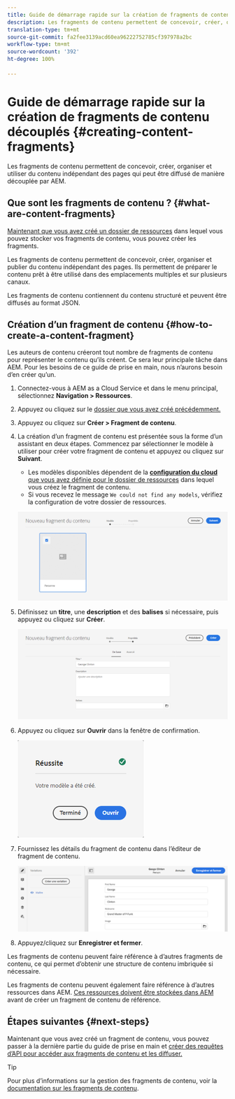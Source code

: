 ```yaml
---
title: Guide de démarrage rapide sur la création de fragments de contenu découplés
description: Les fragments de contenu permettent de concevoir, créer, organiser et utiliser du contenu indépendant des pages qui peut être diffusé de manière découplée par AEM.
translation-type: tm+mt
source-git-commit: fa2fee3139acd60ea96222752785cf397978a2bc
workflow-type: tm+mt
source-wordcount: '392'
ht-degree: 100%

---
```



# Guide de démarrage rapide sur la création de fragments de contenu découplés {#creating-content-fragments}

Les fragments de contenu permettent de concevoir, créer, organiser et utiliser du contenu indépendant des pages qui peut être diffusé de manière découplée par AEM.

## Que sont les fragments de contenu ? {#what-are-content-fragments}

[Maintenant que vous avez créé un dossier de ressources](create-assets-folder.md) dans lequel vous pouvez stocker vos fragments de contenu, vous pouvez créer les fragments.

Les fragments de contenu permettent de concevoir, créer, organiser et publier du contenu indépendant des pages. Ils permettent de préparer le contenu prêt à être utilisé dans des emplacements multiples et sur plusieurs canaux.

Les fragments de contenu contiennent du contenu structuré et peuvent être diffusés au format JSON.

## Création d’un fragment de contenu {#how-to-create-a-content-fragment}

Les auteurs de contenu créeront tout nombre de fragments de contenu pour représenter le contenu qu’ils créent. Ce sera leur principale tâche dans AEM. Pour les besoins de ce guide de prise en main, nous n’aurons besoin d’en créer qu’un.

1. Connectez-vous à AEM as a Cloud Service et dans le menu principal, sélectionnez **Navigation > Ressources**.
1. Appuyez ou cliquez sur le [dossier que vous avez créé précédemment.](create-assets-folder.md)
1. Appuyez ou cliquez sur **Créer > Fragment de contenu**.
1. La création d’un fragment de contenu est présentée sous la forme d’un assistant en deux étapes. Commencez par sélectionner le modèle à utiliser pour créer votre fragment de contenu et appuyez ou cliquez sur **Suivant**.
   * Les modèles disponibles dépendent de la [**configuration du cloud** que vous avez définie pour le dossier de ressources](create-assets-folder.md) dans lequel vous créez le fragment de contenu.
   * Si vous recevez le message `We could not find any models`, vérifiez la configuration de votre dossier de ressources.

   ![Sélectionner un modèle de fragment de contenu](../assets/content-fragment-model-select.png)
1. Définissez un **titre**, une **description** et des **balises** si nécessaire, puis appuyez ou cliquez sur **Créer**.

   ![Créer un fragment de contenu](../assets/content-fragment-create.png)
1. Appuyez ou cliquez sur **Ouvrir** dans la fenêtre de confirmation.

   ![Confirmation de création du fragment de contenu](../assets/content-fragment-confirmation.png)
1. Fournissez les détails du fragment de contenu dans l’éditeur de fragment de contenu.

   ![Éditeur de fragment de contenu](../assets/content-fragment-edit.png)
1. Appuyez/cliquez sur **Enregistrer et fermer**.

Les fragments de contenu peuvent faire référence à d’autres fragments de contenu, ce qui permet d’obtenir une structure de contenu imbriquée si nécessaire.

Les fragments de contenu peuvent également faire référence à d’autres ressources dans AEM. [Ces ressources doivent être stockées dans AEM](/help/assets/manage-digital-assets.md) avant de créer un fragment de contenu de référence.

## Étapes suivantes {#next-steps}

Maintenant que vous avez créé un fragment de contenu, vous pouvez passer à la dernière partie du guide de prise en main et [créer des requêtes d’API pour accéder aux fragments de contenu et les diffuser.](create-api-request.md)

>[!TIP]
>
>Pour plus d’informations sur la gestion des fragments de contenu, voir la [documentation sur les fragments de contenu](/help/assets/content-fragments/content-fragments.md).
